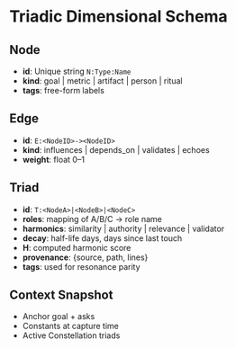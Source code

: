 # Triadic Dimensional Schema

## Node
- **id**: Unique string `N:Type:Name`
- **kind**: goal | metric | artifact | person | ritual
- **tags**: free-form labels

## Edge
- **id**: `E:<NodeID>-><NodeID>`
- **kind**: influences | depends_on | validates | echoes
- **weight**: float 0–1

## Triad
- **id**: `T:<NodeA>|<NodeB>|<NodeC>`
- **roles**: mapping of A/B/C → role name
- **harmonics**: similarity | authority | relevance | validator
- **decay**: half-life days, days since last touch
- **H**: computed harmonic score
- **provenance**: {source, path, lines}
- **tags**: used for resonance parity

## Context Snapshot
- Anchor goal + asks
- Constants at capture time
- Active Constellation triads
